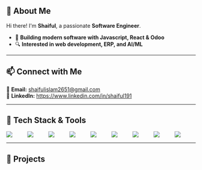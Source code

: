 ## **👋 About Me**  
Hi there! I'm **Shaiful**, a passionate **Software Engineer**. 
- 🚀 **Building modern software with Javascript, React & Odoo**  
- 🔍 **Interested in web development, ERP, and  AI/ML**  

---

## 📫 Connect with Me    

📩 **Email:** shaifulislam2651@gmail.com  
💼 **LinkedIn:** https://www.linkedin.com/in/shaiful191  
<!-- 🌐 **Portfolio:** https://shaiful191.github.io/shaifulislam.io   -->

---

## **🔧 Tech Stack & Tools**  

<div style="display: flex;  flex-wrap: wrap; gap: 40px;">

<img src="https://img.shields.io/badge/Python-20232A?style=flat&logo=python&logoColor=3776AB">
<img src="https://img.shields.io/badge/JavaScript-20232A?style=flat&logo=javascript&logoColor=F7DF1E">
<img src="https://img.shields.io/badge/React-20232A?style=flat&logo=react&logoColor=61DAFB">
<img src="https://img.shields.io/badge/Odoo-20232A?style=flat&logo=odoo&logoColor=79589F">
<img src="https://img.shields.io/badge/HTML5-20232A?style=flat&logo=html5&logoColor=E34F26">
<img src="https://img.shields.io/badge/CSS3-20232A?style=flat&logo=css3&logoColor=1572B6">
<img src="https://img.shields.io/badge/Figma-20232A?style=flat&logo=figma&logoColor=F24E1E">
<img src="https://img.shields.io/badge/GitHub-20232A?style=flat&logo=github&logoColor=FFFFFF">
<img src="https://img.shields.io/badge/Postman-20232A?style=flat&logo=postman&logoColor=FF6C37">




 <!--
  <div style="flex: 1; min-width: 300px;">
    
    <h3>Backend & Databases</h3>
    <img src="https://img.shields.io/badge/Node.js-20232A?style=flat&logo=node.js&logoColor=83CD29">
    <img src="https://img.shields.io/badge/Express.js-20232A?style=flat&logo=express&logoColor=FFFFFF">
    <img src="https://img.shields.io/badge/MongoDB-20232A?style=flat&logo=mongodb&logoColor=4EA94B">
    <img src="https://img.shields.io/badge/Odoo-20232A?style=flat&logo=odoo&logoColor=FF6C37">
    -->

    


</div>

---

## **🚀 Projects**    
